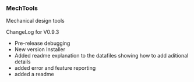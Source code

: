 ### MechTools ###
Mechanical design tools

ChangeLog for V0.9.3

- Pre-release debugging
- New version Installer
- Added readme explanation to the datafiles showing how to add aditional details
- added error and feature reporting
- added a readme


